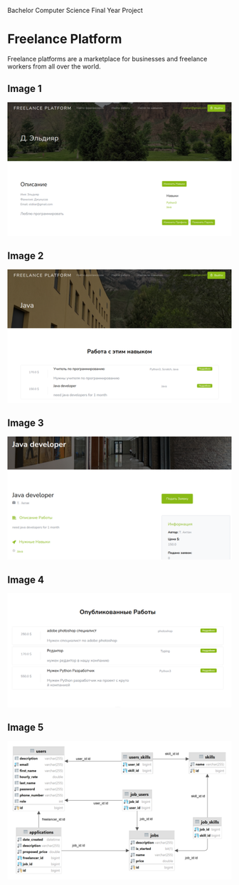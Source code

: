 Bachelor Computer Science Final Year Project

# Freelance Platform

Freelance platforms are a marketplace for businesses and freelance workers from all over the world.

## Image 1
![](img/img_1.png)
## Image 2
![](img/img_2.png)
## Image 3
![](img/img_3.png)
## Image 4
![](img/img_4.png)
## Image 5
![](img/img_5.png)

